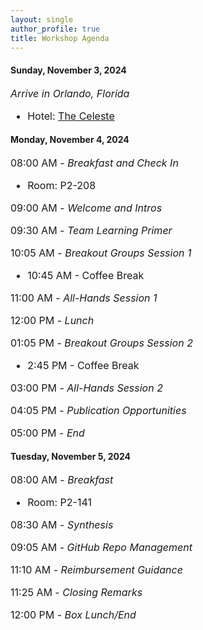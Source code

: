 ```yaml
---
layout: single
author_profile: true
title: Workshop Agenda
---
```

#### Sunday, November 3, 2024
<p></p>
<p style="font-size: 16px;"><i>Arrive in Orlando, Florida</i></p>
<ul style="font-size: 16px;"> <li>Hotel: <a href="https://thecelestehotel.com/">The Celeste</a></li></ul>

#### Monday, November 4, 2024
<p></p>
<p style="font-size: 16px;">08:00 AM - <i>Breakfast and Check In</i></p>

<ul style="font-size: 16px;"> <li>Room: P2-208</li></ul>

<p style="font-size: 16px;">09:00 AM - <i>Welcome and Intros</i></p>

<p style="font-size: 16px;">09:30 AM - <i>Team Learning Primer</i></p>

<p style="font-size: 16px;">10:05 AM - <i>Breakout Groups Session 1</i></p>

<ul style="font-size: 16px;"> <li>10:45 AM - Coffee Break</li></ul>

<p style="font-size: 16px;">11:00 AM - <i>All-Hands Session 1</i></p>

<p style="font-size: 16px;">12:00 PM - <i>Lunch</i></p>

<p style="font-size: 16px;">01:05 PM - <i>Breakout Groups Session 2</i></p>

<ul style="font-size: 16px;"> <li>2:45 PM - Coffee Break</li></ul>

<p style="font-size: 16px;">03:00 PM - <i>All-Hands Session 2</i></p>

<p style="font-size: 16px;">04:05 PM - <i>Publication Opportunities</i></p>

<p style="font-size: 16px;">05:00 PM - <i>End</i></p>

#### Tuesday, November 5, 2024
<p></p>
<p style="font-size: 16px;">08:00 AM - <i>Breakfast</i></p>

<ul style="font-size: 16px;"> <li>Room: P2-141</li></ul>

<p style="font-size: 16px;">08:30 AM - <i>Synthesis</i></p>

<p style="font-size: 16px;">09:05 AM - <i>GitHub Repo Management</i></p>

<p style="font-size: 16px;">11:10 AM - <i>Reimbursement Guidance</i></p>

<p style="font-size: 16px;">11:25 AM - <i>Closing Remarks</i></p>

<p style="font-size: 16px;">12:00 PM - <i>Box Lunch/End</i></p>


